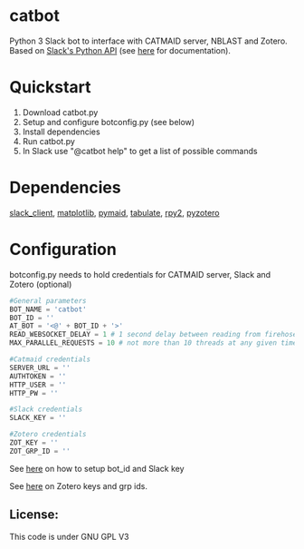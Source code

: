 # catbot
Python 3 Slack bot to interface with CATMAID server, NBLAST and Zotero. Based on [Slack's Python API](https://github.com/slackapi/python-slackclient) (see [here](https://slackapi.github.io/python-slackclient/) for documentation).

# Quickstart 
1. Download catbot.py
2. Setup and configure botconfig.py (see below)
3. Install dependencies
4. Run catbot.py
5. In Slack use "@catbot help" to get a list of possible commands

# Dependencies 
[slack_client](https://github.com/slackapi/python-slackclient),
[matplotlib](http://matplotlib.org/),
[pymaid](https://github.com/schlegelp/pymaid),
[tabulate](https://github.com/gregbanks/python-tabulate),
[rpy2](https://rpy2.readthedocs.io/en/version_2.8.x/),
[pyzotero](https://github.com/urschrei/pyzotero)

# Configuration
botconfig.py needs to hold credentials for CATMAID server, Slack and Zotero (optional)
```python
#General parameters
BOT_NAME = 'catbot'
BOT_ID = ''
AT_BOT = '<@' + BOT_ID + '>'
READ_WEBSOCKET_DELAY = 1 # 1 second delay between reading from firehose
MAX_PARALLEL_REQUESTS = 10 # not more than 10 threads at any given time

#Catmaid credentials
SERVER_URL = ''
AUTHTOKEN = ''
HTTP_USER = ''
HTTP_PW = ''

#Slack credentials
SLACK_KEY = ''

#Zotero credentials
ZOT_KEY = ''
ZOT_GRP_ID = ''
```
See [here](https://api.slack.com/bot-users) on how to setup bot_id and Slack key 

See [here](https://github.com/urschrei/pyzotero) on Zotero keys and grp ids.

## License:
This code is under GNU GPL V3

